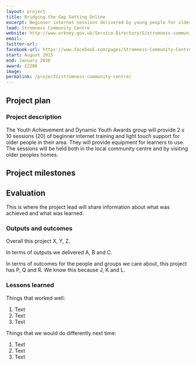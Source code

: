```yaml
---
layout: project
title: Bridging the Gap Getting Online
excerpt: Beginner internet sessions delivered by young people for older people in the community
lead: Stromness Community Centre
website: http://www.orkney.gov.uk/Service-Directory/S/stromness-community-centre.htm
email: 
twitter-url:
facebook-url: https://www.facebook.com/pages/Stromness-Community-Centre/264232613624581
start: August 2015
end: January 2016
award: £2206
image:
permalink: /projects/stromness-community-centre/ 
---
```


## Project plan

### Project description

The Youth Achievement and Dynamic Youth Awards group will provide 2 x 10 sessions (20) of beginner internet training and light touch support for older people in their area. They will provide equipment for learners to use. The sessions will be held both in the local community centre and by visiting older peoples homes. 


## Project milestones



## Evaluation

This is where the project lead will share information about what was achieved and what was learned.

### Outputs and outcomes

Overall this project X, Y, Z.

In terms of outputs we delivered A, B and C.

In terms of outcomes for the people and groups we care about, this project has P, Q and R. We know this because J, K and L.

### Lessons learned

Things that worked well:

1. Text
2. Text
3. Text

Things that we would do differently next time:

1. Text
2. Text
3. Text
